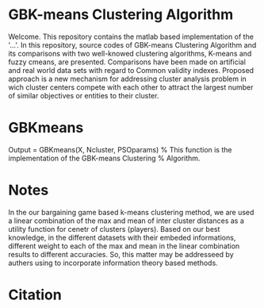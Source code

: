 # GBK-means Clustering Algorithm
Welcome. This repository contains the matlab based implementation of the '...'. In this repository, source codes of GBK-means Clustering Algorithm and its comparisons with two well-knowed clustering algorithms, K-means and fuzzy cmeans, are presented. Comparisons have been made on artificial and real world data sets with regard to Common validity indexes. Proposed approach is a new mechanism for addressing cluster analysis problem in wich cluster centers compete with each other to attract the largest number of similar objectives or entities to their cluster. 

# GBKmeans

Output = GBKmeans(X, Ncluster, PSOparams)
% This function is the implementation of the GBK-means Clustering
% Algorithm.


# Notes
In the our bargaining game based k-means clustering method, we are used a linear combination of the max and mean of inter cluster distances as a utility function for cenetr of clusters (players). Based on our best knowledge, in the different datasets with their embeded informations, different weight to each of the max and mean in the linear combination results to different accuracies. So, this matter may be addresseed by authers using to incorporate information theory based methods. 

# Citation

